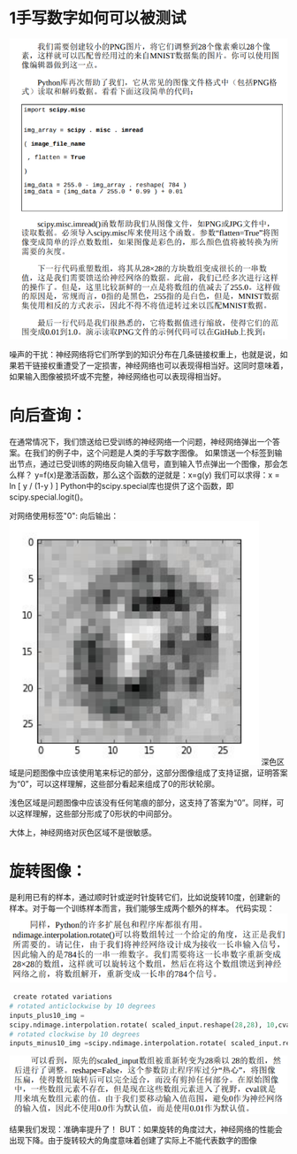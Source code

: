 # 1手写数字如何可以被测试

![alt text](image.png)

噪声的干扰：神经网络将它们所学到的知识分布在几条链接权重上，也就是说，如果若干链接权重遭受了一定损害，神经网络也可以表现得相当好。这同时意味着，如果输入图像被损坏或不完整，神经网络也可以表现得相当好。

# 向后查询：
在通常情况下，我们馈送给已受训练的神经网络一个问题，神经网络弹出一个答案。在我们的例子中，这个问题是人类的手写数字图像。
如果馈送一个标签到输出节点，通过已受训练的网络反向输入信号，直到输入节点弹出一个图像，那会怎么样？
y=f(x)是激活函数，那么这个函数的逆就是：x=g(y)
我们可以求得：x = ln [ y / (1-y ) ]
Python中的scipy.special库也提供了这个函数，即scipy.special.logit()。

对网络使用标签"0":
向后输出：
![alt text](image-1.png)
深色区域是问题图像中应该使用笔来标记的部分，这部分图像组成了支持证据，证明答案为“0”，可以这样理解，这些部分看起来组成了0的形状轮廓。

浅色区域是问题图像中应该没有任何笔痕的部分，这支持了答案为“0”。同样，可以这样理解，这些部分形成了0形状的中间部分。

大体上，神经网络对灰色区域不是很敏感。

# 旋转图像：
是利用已有的样本，通过顺时针或逆时针旋转它们，比如说旋转10度，创建新的样本。对于每一个训练样本而言，我们能够生成两个额外的样本。
代码实现：
![alt text](image-2.png)
```py
 create rotated variations
# rotated anticlockwise by 10 degrees
inputs_plus10_img =
scipy.ndimage.interpolation.rotate( scaled_input.reshape(28,28), 10,cval=0.01,reshape=False)
# rotated clockwise by 10 degrees
inputs_minus10_img =scipy.ndimage.interpolation.rotate( scaled_input.reshape(28,28), -10,cval=0.01, reshape=False)
```
![alt text](image-3.png)

结果我们发现：准确率提升了！
BUT：如果旋转的角度过大，神经网络的性能会出现下降。由于旋转较大的角度意味着创建了实际上不能代表数字的图像